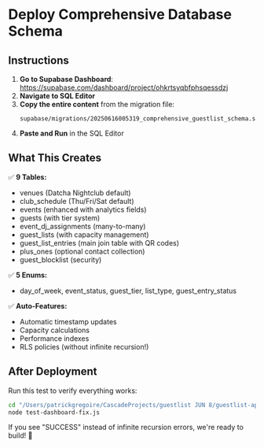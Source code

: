 # Deploy Comprehensive Database Schema

## Instructions

1. **Go to Supabase Dashboard**: https://supabase.com/dashboard/project/ohkrtsyqbfphsqessdzj
2. **Navigate to SQL Editor**
3. **Copy the entire content** from the migration file:
   ```
   supabase/migrations/20250616005319_comprehensive_guestlist_schema.sql
   ```
4. **Paste and Run** in the SQL Editor

## What This Creates

✅ **9 Tables:**

- venues (Datcha Nightclub default)
- club_schedule (Thu/Fri/Sat default)
- events (enhanced with analytics fields)
- guests (with tier system)
- event_dj_assignments (many-to-many)
- guest_lists (with capacity management)
- guest_list_entries (main join table with QR codes)
- plus_ones (optional contact collection)
- guest_blocklist (security)

✅ **5 Enums:**

- day_of_week, event_status, guest_tier, list_type, guest_entry_status

✅ **Auto-Features:**

- Automatic timestamp updates
- Capacity calculations
- Performance indexes
- RLS policies (without infinite recursion!)

## After Deployment

Run this test to verify everything works:

```bash
cd "/Users/patrickgregoire/CascadeProjects/guestlist JUN 8/guestlist-app"
node test-dashboard-fix.js
```

If you see "SUCCESS" instead of infinite recursion errors, we're ready to build! 🚀
